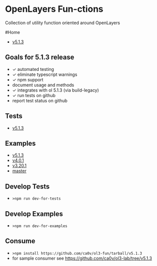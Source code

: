 # OpenLayers Fun-ctions

Collection of utility function oriented around OpenLayers

#Home

-   [v5.1.3](https://github.com/ca0v/ol3-fun/tree/v5.1.3)

## Goals for 5.1.3 release

-   ✓ automated testing
-   ✓ eliminate typescript warnings
-   ✓ npm support
-   document usage and methods
-   ✓ integrates with ol 5.1.3 (via build-legacy)
-   ✓ run tests on github
-   report test status on github

## Tests

-   [v5.1.3](https://rawgit.com/ca0v/ol3-fun/v5.1.3/loaders/tests.html?theme=dark&debug=1&test=*)

## Examples

-   [v5.1.3](https://rawgit.com/ca0v/ol3-fun/v5.1.3/loaders/tests.html?theme=dark&debug=1&run=*)
-   [v4.0.1](https://rawgit.com/ca0v/ol3-fun/v4.0.1/rawgit.html)
-   [v3.20.1](https://rawgit.com/ca0v/ol3-fun/v3.20.1/rawgit.html)
-   [master](https://rawgit.com/ca0v/ol3-fun/master/rawgit.html)

## Develop Tests

-   `>npm run dev-for-tests`

## Develop Examples

-   `>npm run dev-for-examples`

## Consume

-   `>npm install https://github.com/ca0v/ol3-fun/tarball/v5.1.3`
-   for sample consumer see https://github.com/ca0v/ol3-lab/tree/v5.1.3
